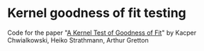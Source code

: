 # Kernel goodness of fit testing
Code for the paper "[A Kernel Test of Goodness of Fit](http://arxiv.org/abs/1602.02964)" by Kacper Chwialkowski, Heiko Strathmann, Arthur Gretton
